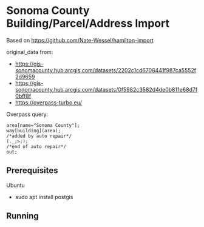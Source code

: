 # Sonoma County Building/Parcel/Address Import

Based on https://github.com/Nate-Wessel/hamilton-import

original_data from:
- https://gis-sonomacounty.hub.arcgis.com/datasets/2202c1cd6708441f987ca5552f2d9659
- https://gis-sonomacounty.hub.arcgis.com/datasets/0f5982c3582d4de0b811e68d7f0bff8f
- https://overpass-turbo.eu/

Overpass query:

```
area[name="Sonoma County"];
way[building](area);
/*added by auto repair*/
(._;>;);
/*end of auto repair*/
out;
```

## Prerequisites

Ubuntu
- sudo apt install postgis

## Running
